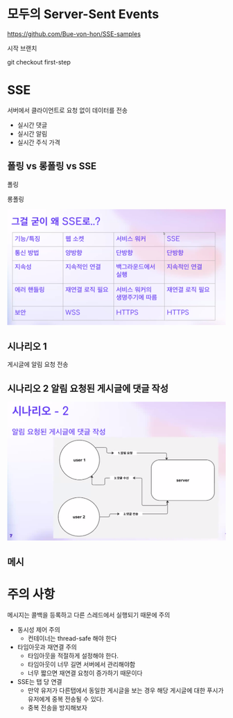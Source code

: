 

# 모두의 Server-Sent Events

https://github.com/Bue-von-hon/SSE-samples



시작 브랜치



git checkout first-step



# SSE

서버에서 클라이언트로 요청 없이 데이터를 전송



* 실시간 댓글
* 실시간 알림
* 실시간 주식 가격



## 폴링 vs 롱폴링 vs SSE

폴링



롱폴링





![image-20230826140228138](./images/sse//image-20230826140228138.png)



## 시나리오 1

게시글에 알림 요청 전송 



## 시나리오 2 알림 요청된 게시글에 댓글 작성

![image-20230826140519793](./images/sse//image-20230826140519793.png)

## 메시



# 주의 사항

메시지는 콜백을 등록하고 다른 스레드에서 실행되기 때문에 주의

- ﻿﻿동시성 제어 주의
  - 컨테이너는 thread-safe 해야 한다
- ﻿﻿타임아웃과 재연결 주의
  - 타임아웃을 적절하게 설정해야 한다. 
  - 타임아웃이 너무 길면 서버에서 관리해야함
  - 너무 짧으면 재연결 요청이 증가하기 때문이다 
- ﻿﻿SSE는 탭 당 연결
  - 만약 유저가 다른탭에서 동일한 게시글을 보는 경우 해당 게시글에 대한 푸시가 유저에게 중복 전송될 수 있다.
  - 중복 전송을 방지해보자

